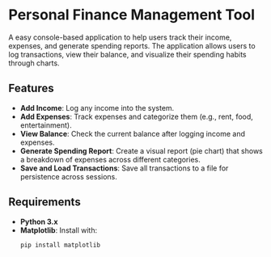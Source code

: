
# Personal Finance Management Tool

A easy console-based application to help users track their income, expenses, and generate spending reports. The application allows users to log transactions, view their balance, and visualize their spending habits through charts.

## Features

- **Add Income**: Log any income into the system.
- **Add Expenses**: Track expenses and categorize them (e.g., rent, food, entertainment).
- **View Balance**: Check the current balance after logging income and expenses.
- **Generate Spending Report**: Create a visual report (pie chart) that shows a breakdown of expenses across different categories.
- **Save and Load Transactions**: Save all transactions to a file for persistence across sessions.

## Requirements

- **Python 3.x**
- **Matplotlib**: Install with:
  ```bash
  pip install matplotlib
  ```
